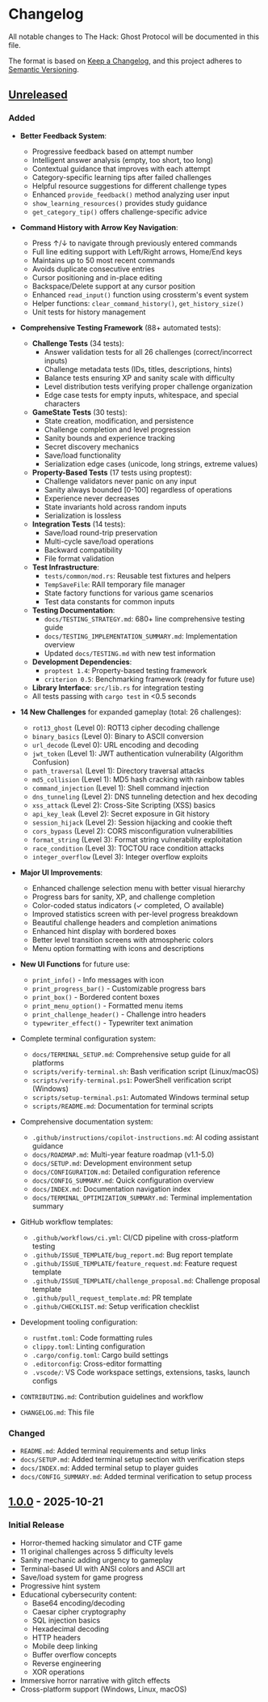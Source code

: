 # Changelog

All notable changes to The Hack: Ghost Protocol will be documented in this file.

The format is based on [Keep a Changelog](https://keepachangelog.com/en/1.0.0/),
and this project adheres to [Semantic Versioning](https://semver.org/spec/v2.0.0.html).

## [Unreleased]

### Added

- **Better Feedback System**:

  - Progressive feedback based on attempt number
  - Intelligent answer analysis (empty, too short, too long)
  - Contextual guidance that improves with each attempt
  - Category-specific learning tips after failed challenges
  - Helpful resource suggestions for different challenge types
  - Enhanced `provide_feedback()` method analyzing user input
  - `show_learning_resources()` provides study guidance
  - `get_category_tip()` offers challenge-specific advice

- **Command History with Arrow Key Navigation**:

  - Press ↑/↓ to navigate through previously entered commands
  - Full line editing support with Left/Right arrows, Home/End keys
  - Maintains up to 50 most recent commands
  - Avoids duplicate consecutive entries
  - Cursor positioning and in-place editing
  - Backspace/Delete support at any cursor position
  - Enhanced `read_input()` function using crossterm's event system
  - Helper functions: `clear_command_history()`, `get_history_size()`
  - Unit tests for history management

- **Comprehensive Testing Framework** (88+ automated tests):
  - **Challenge Tests** (34 tests):
    - Answer validation tests for all 26 challenges (correct/incorrect inputs)
    - Challenge metadata tests (IDs, titles, descriptions, hints)
    - Balance tests ensuring XP and sanity scale with difficulty
    - Level distribution tests verifying proper challenge organization
    - Edge case tests for empty inputs, whitespace, and special characters
  - **GameState Tests** (30 tests):
    - State creation, modification, and persistence
    - Challenge completion and level progression
    - Sanity bounds and experience tracking
    - Secret discovery mechanics
    - Save/load functionality
    - Serialization edge cases (unicode, long strings, extreme values)
  - **Property-Based Tests** (17 tests using proptest):
    - Challenge validators never panic on any input
    - Sanity always bounded [0-100] regardless of operations
    - Experience never decreases
    - State invariants hold across random inputs
    - Serialization is lossless
  - **Integration Tests** (14 tests):
    - Save/load round-trip preservation
    - Multi-cycle save/load operations
    - Backward compatibility
    - File format validation
  - **Test Infrastructure**:
    - `tests/common/mod.rs`: Reusable test fixtures and helpers
    - `TempSaveFile`: RAII temporary file manager
    - State factory functions for various game scenarios
    - Test data constants for common inputs
  - **Testing Documentation**:
    - `docs/TESTING_STRATEGY.md`: 680+ line comprehensive testing guide
    - `docs/TESTING_IMPLEMENTATION_SUMMARY.md`: Implementation overview
    - Updated `docs/TESTING.md` with new test information
  - **Development Dependencies**:
    - `proptest 1.4`: Property-based testing framework
    - `criterion 0.5`: Benchmarking framework (ready for future use)
  - **Library Interface**: `src/lib.rs` for integration testing
  - All tests passing with `cargo test` in <0.5 seconds
- **14 New Challenges** for expanded gameplay (total: 26 challenges):
  - `rot13_ghost` (Level 0): ROT13 cipher decoding challenge
  - `binary_basics` (Level 0): Binary to ASCII conversion
  - `url_decode` (Level 0): URL encoding and decoding
  - `jwt_token` (Level 1): JWT authentication vulnerability (Algorithm Confusion)
  - `path_traversal` (Level 1): Directory traversal attacks
  - `md5_collision` (Level 1): MD5 hash cracking with rainbow tables
  - `command_injection` (Level 1): Shell command injection
  - `dns_tunneling` (Level 2): DNS tunneling detection and hex decoding
  - `xss_attack` (Level 2): Cross-Site Scripting (XSS) basics
  - `api_key_leak` (Level 2): Secret exposure in Git history
  - `session_hijack` (Level 2): Session hijacking and cookie theft
  - `cors_bypass` (Level 2): CORS misconfiguration vulnerabilities
  - `format_string` (Level 3): Format string vulnerability exploitation
  - `race_condition` (Level 3): TOCTOU race condition attacks
  - `integer_overflow` (Level 3): Integer overflow exploits
- **Major UI Improvements**:
  - Enhanced challenge selection menu with better visual hierarchy
  - Progress bars for sanity, XP, and challenge completion
  - Color-coded status indicators (✓ completed, ○ available)
  - Improved statistics screen with per-level progress breakdown
  - Beautiful challenge headers and completion animations
  - Enhanced hint display with bordered boxes
  - Better level transition screens with atmospheric colors
  - Menu option formatting with icons and descriptions
- **New UI Functions** for future use:
  - `print_info()` - Info messages with icon
  - `print_progress_bar()` - Customizable progress bars
  - `print_box()` - Bordered content boxes
  - `print_menu_option()` - Formatted menu items
  - `print_challenge_header()` - Challenge intro headers
  - `typewriter_effect()` - Typewriter text animation
- Complete terminal configuration system:
  - `docs/TERMINAL_SETUP.md`: Comprehensive setup guide for all platforms
  - `scripts/verify-terminal.sh`: Bash verification script (Linux/macOS)
  - `scripts/verify-terminal.ps1`: PowerShell verification script (Windows)
  - `scripts/setup-terminal.ps1`: Automated Windows terminal setup
  - `scripts/README.md`: Documentation for terminal scripts
- Comprehensive documentation system:
  - `.github/instructions/copilot-instructions.md`: AI coding assistant guidance
  - `docs/ROADMAP.md`: Multi-year feature roadmap (v1.1-5.0)
  - `docs/SETUP.md`: Development environment setup
  - `docs/CONFIGURATION.md`: Detailed configuration reference
  - `docs/CONFIG_SUMMARY.md`: Quick configuration overview
  - `docs/INDEX.md`: Documentation navigation index
  - `docs/TERMINAL_OPTIMIZATION_SUMMARY.md`: Terminal implementation summary
- GitHub workflow templates:
  - `.github/workflows/ci.yml`: CI/CD pipeline with cross-platform testing
  - `.github/ISSUE_TEMPLATE/bug_report.md`: Bug report template
  - `.github/ISSUE_TEMPLATE/feature_request.md`: Feature request template
  - `.github/ISSUE_TEMPLATE/challenge_proposal.md`: Challenge proposal template
  - `.github/pull_request_template.md`: PR template
  - `.github/CHECKLIST.md`: Setup verification checklist
- Development tooling configuration:
  - `rustfmt.toml`: Code formatting rules
  - `clippy.toml`: Linting configuration
  - `.cargo/config.toml`: Cargo build settings
  - `.editorconfig`: Cross-editor formatting
  - `.vscode/`: VS Code workspace settings, extensions, tasks, launch configs
- `CONTRIBUTING.md`: Contribution guidelines and workflow
- `CHANGELOG.md`: This file

### Changed

- `README.md`: Added terminal requirements and setup links
- `docs/SETUP.md`: Added terminal setup section with verification steps
- `docs/INDEX.md`: Added terminal setup to player guides
- `docs/CONFIG_SUMMARY.md`: Added terminal verification to setup process

## [1.0.0] - 2025-10-21

### Initial Release

- Horror-themed hacking simulator and CTF game
- 11 original challenges across 5 difficulty levels
- Sanity mechanic adding urgency to gameplay
- Terminal-based UI with ANSI colors and ASCII art
- Save/load system for game progress
- Progressive hint system
- Educational cybersecurity content:
  - Base64 encoding/decoding
  - Caesar cipher cryptography
  - SQL injection basics
  - Hexadecimal decoding
  - HTTP headers
  - Mobile deep linking
  - Buffer overflow concepts
  - Reverse engineering
  - XOR operations
- Immersive horror narrative with glitch effects
- Cross-platform support (Windows, Linux, macOS)

[Unreleased]: https://github.com/and3rn3t/hack/compare/v1.0.0...HEAD
[1.0.0]: https://github.com/and3rn3t/hack/releases/tag/v1.0.0
